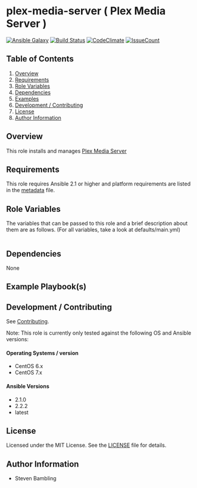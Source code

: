 plex-media-server ( Plex Media Server )
===
[![Ansible Galaxy](https://img.shields.io/badge/ansible--galaxy-smbambling.plex-media-server-blue.svg)](https://galaxy.ansible.com/smbambling/plex-media-server/)
[![Build Status](https://travis-ci.org/smbambling/ansible-role-plex-media-server.svg?branch=master)](https://travis-ci.org/smbambling/ansible-role-plex-media-server)
[![CodeClimate](https://codeclimate.com/github/smbambling/ansible-role-plex-media-server/badges/gpa.svg)](https://codeclimate.com/github/smbambling/ansible-role-plex-media-server)
[![IssueCount](https://codeclimate.com/github/smbambling/ansible-role-plex-media-server/badges/issue_count.svg)](https://codeclimate.com/github/smbambling/ansible-role-plex-media-server)

Table of Contents
-----------------
1. [Overview](#overview)
1. [Requirements](#requirements)
1. [Role Variables](#role-variables)
1. [Dependencies](#dependencies)
1. [Examples](#example-playbooks)
1. [Development / Contributing](#development--contributing)
1. [License](#license)
1. [Author Information](#author-information)

Overview
--------
This role installs and manages [Plex Media Server](https://www.plex.tv)

Requirements
------------
This role requires Ansible 2.1 or higher and platform requirements are listed in the [metadata](meta/main.yml) file.

Role Variables
--------------
The variables that can be passed to this role and a brief description about them are as follows. (For all variables, take a look at defaults/main.yml)

```yaml
```

Dependencies
------------
None

Example Playbook(s)
-------------------

Development / Contributing
--------------------------
See [Contributing](.github/CONTRIBUTING.md).

Note: This role is currently only tested against the following OS and Ansible versions:

#### Operating Systems / version
- CentOS 6.x
- CentOS 7.x

#### Ansible Versions
- 2.1.0
- 2.2.2
- latest

License
-------
Licensed under the MIT License. See the [LICENSE](./LICENSE) file for details.

Author Information
------------------
- Steven Bambling
